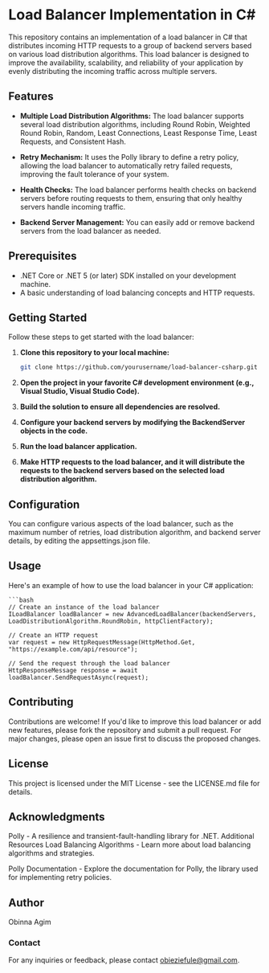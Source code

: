 # Load Balancer Implementation in C#

This repository contains an implementation of a load balancer in C# that distributes incoming HTTP requests to a group of backend servers based on various load distribution algorithms. This load balancer is designed to improve the availability, scalability, and reliability of your application by evenly distributing the incoming traffic across multiple servers.

## Features

- **Multiple Load Distribution Algorithms:** The load balancer supports several load distribution algorithms, including Round Robin, Weighted Round Robin, Random, Least Connections, Least Response Time, Least Requests, and Consistent Hash.

- **Retry Mechanism:** It uses the Polly library to define a retry policy, allowing the load balancer to automatically retry failed requests, improving the fault tolerance of your system.

- **Health Checks:** The load balancer performs health checks on backend servers before routing requests to them, ensuring that only healthy servers handle incoming traffic.

- **Backend Server Management:** You can easily add or remove backend servers from the load balancer as needed.

## Prerequisites

- .NET Core or .NET 5 (or later) SDK installed on your development machine.
- A basic understanding of load balancing concepts and HTTP requests.

## Getting Started

Follow these steps to get started with the load balancer:

1. **Clone this repository to your local machine:**

   ```bash
   git clone https://github.com/yourusername/load-balancer-csharp.git

2. **Open the project in your favorite C# development environment (e.g., Visual Studio, Visual Studio Code).**

3. **Build the solution to ensure all dependencies are resolved.**

4. **Configure your backend servers by modifying the BackendServer objects in the code.**

5. **Run the load balancer application.**

6. **Make HTTP requests to the load balancer, and it will distribute the requests to the backend servers based on the selected load distribution algorithm.**

## Configuration

You can configure various aspects of the load balancer, such as the maximum number of retries, load distribution algorithm, and backend server details, by editing the appsettings.json file.

## Usage
Here's an example of how to use the load balancer in your C# application:

	```bash
	// Create an instance of the load balancer
	ILoadBalancer loadBalancer = new AdvancedLoadBalancer(backendServers, LoadDistributionAlgorithm.RoundRobin, httpClientFactory);

	// Create an HTTP request
	var request = new HttpRequestMessage(HttpMethod.Get, "https://example.com/api/resource");

	// Send the request through the load balancer
	HttpResponseMessage response = await loadBalancer.SendRequestAsync(request);


## Contributing
Contributions are welcome! If you'd like to improve this load balancer or add new features, please fork the repository and submit a pull request. For major changes, please open an issue first to discuss the proposed changes.

## License
This project is licensed under the MIT License - see the LICENSE.md file for details.

## Acknowledgments
Polly - A resilience and transient-fault-handling library for .NET.
Additional Resources
Load Balancing Algorithms - Learn more about load balancing algorithms and strategies.

Polly Documentation - Explore the documentation for Polly, the library used for implementing retry policies.

## Author
Obinna Agim 

### Contact
For any inquiries or feedback, please contact obieziefule@gmail.com.

